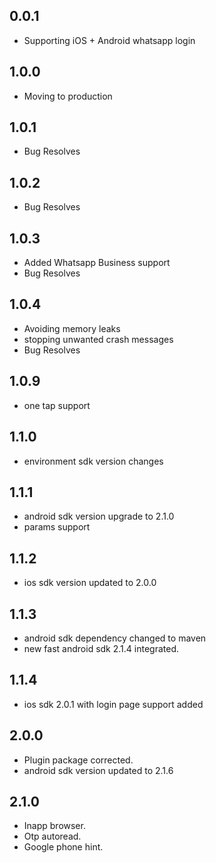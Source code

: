 ## 0.0.1

* Supporting iOS + Android whatsapp login

## 1.0.0

* Moving to production

## 1.0.1

* Bug Resolves

## 1.0.2

* Bug Resolves

## 1.0.3

* Added Whatsapp Business support
* Bug Resolves

## 1.0.4

* Avoiding memory leaks
* stopping unwanted crash messages
* Bug Resolves

## 1.0.9

* one tap support

## 1.1.0

* environment sdk version changes

## 1.1.1

* android sdk version upgrade to 2.1.0
* params support

## 1.1.2
* ios sdk version updated to 2.0.0

## 1.1.3
* android sdk dependency changed to maven
* new fast android sdk 2.1.4 integrated.

## 1.1.4
* ios sdk 2.0.1 with login page support added

## 2.0.0
* Plugin package corrected.
* android sdk version updated to 2.1.6

## 2.1.0
* Inapp browser.
* Otp autoread.
* Google phone hint.